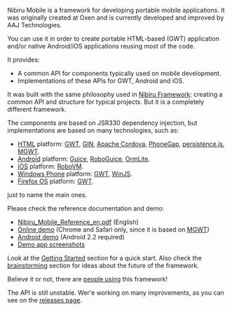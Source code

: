 Nibiru Mobile is a framework for developing portable mobile applications. It was originally created at Oxen and is currently developed and improved by AAJ Technologies.

You can use it in order to create portable HTML-based (GWT) application and/or native Android/iOS applications reusing most of the code.

It provides:
 * A common API for components typically used on mobile development.
 * Implementations of these APIs for GWT, Android and iOS.

It was built with the same philosophy used in [Nibiru Framework](https://github.com/lbrasseur/nibiru): creating a common API and structure for typical projects. But it is a completely different framework.

The components are based on JSR330 dependency injection, but implementations are based on many technologies, such as:

 * [HTML](http://en.wikipedia.org/wiki/HTML) platform: [GWT](http://www.gwtproject.org), [GIN](http://code.google.com/p/google-gin/), [Apache Cordova](http://incubator.apache.org/cordova/), [PhoneGap](http://phonegap.com/), [persistence.js](http://persistencejs.org/), [MGWT](http://www.m-gwt.com/).
 * [Android](https://www.android.com/) platform: [Guice](http://code.google.com/p/google-guice/), [RoboGuice](http://code.google.com/p/roboguice/), [OrmLite](http://ormlite.com/).
 * [iOS](http://www.apple.com/ios) platform: [RoboVM](http://robovm.com/).
 * [Windows Phone](https://www.windowsphone.com) platform: [GWT](http://www.gwtproject.org), [WinJS](https://dev.windows.com/en-us/develop/winjs).
 * [Firefox OS](https://www.mozilla.org/en-US/firefox/os) platform: [GWT](http://www.gwtproject.org).


just to name the main ones.

Please check the reference documentation and demo:
 * [Nibiru_Mobile_Reference_en.pdf](https://github.com/lbrasseur/nibirumobile/raw/master/main/docs/Nibiru_Mobile_Reference_en.pdf) (English)
 * [Online demo](http://nibiru.oxen.com.ar) (Chrome and Safari only, since it is based on [MGWT](http://www.m-gwt.com/))
 * [Android demo](https://github.com/lbrasseur/nibirumobile/raw/master/sample/dist/NibiruMobileDemo.apk) (Android 2.2 required)
 * [Demo app screenshots](https://github.com/lbrasseur/nibirumobile/wiki/SampleAppScreenshots)

Look at the [Getting Started](https://github.com/lbrasseur/nibirumobile/wiki/GettingStarted) section for a quick start. Also check the [brainstorming](https://github.com/lbrasseur/nibirumobile/wiki/Brainstorming) section for ideas about the future of the framework.

Believe it or not, there are [people using](https://github.com/lbrasseur/nibirumobile/wiki/WhoIsUsingThis) this framework!

The API is still unstable. Wer'e working on many improvements, as you can see on the [releases page](https://github.com/lbrasseur/nibirumobile/wiki/Releases).
